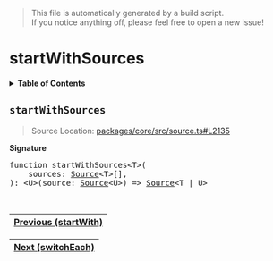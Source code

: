 > This file is automatically generated by a build script.<br>If you notice anything off, please feel free to open a new issue!

# startWithSources

<details><summary><b>Table of Contents</b></summary>

1. [<code>startWithSources</code>](#startWithSources)</details>

## <a name="startWithSources"></a><code>startWithSources</code>

> Source Location: [packages\/core\/src\/source.ts#L2135](..\/..\/packages\/core\/src\/source.ts#L2135)

<b>Signature</b>

<pre>function startWithSources&lt;T&gt;(<br>    sources: <a href="../03-api-source/00-Source.md#Source-Interface">Source</a>&lt;T&gt;[],<br>): &lt;U&gt;(source: <a href="../03-api-source/00-Source.md#Source-Interface">Source</a>&lt;U&gt;) =&gt; <a href="../03-api-source/00-Source.md#Source-Interface">Source</a>&lt;T | U&gt;</pre><br>

| [Previous \(startWith\)](084-startWith.md#readme) |
| --- |

<div align="right">

| [Next \(switchEach\)](086-switchEach.md#readme) |
| --- |
</div>
